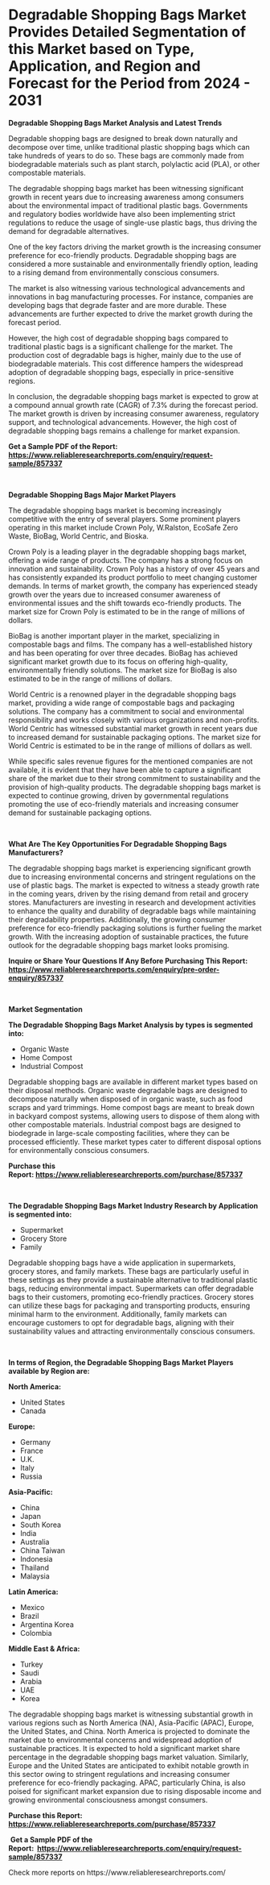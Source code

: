 <p><h1>Degradable Shopping Bags Market Provides Detailed Segmentation of this Market based on Type, Application, and Region and Forecast for the Period from 2024 - 2031</h1></p><p><strong>Degradable Shopping Bags Market Analysis and Latest Trends</strong></p>
<p><p>Degradable shopping bags are designed to break down naturally and decompose over time, unlike traditional plastic shopping bags which can take hundreds of years to do so. These bags are commonly made from biodegradable materials such as plant starch, polylactic acid (PLA), or other compostable materials.</p><p>The degradable shopping bags market has been witnessing significant growth in recent years due to increasing awareness among consumers about the environmental impact of traditional plastic bags. Governments and regulatory bodies worldwide have also been implementing strict regulations to reduce the usage of single-use plastic bags, thus driving the demand for degradable alternatives.</p><p>One of the key factors driving the market growth is the increasing consumer preference for eco-friendly products. Degradable shopping bags are considered a more sustainable and environmentally friendly option, leading to a rising demand from environmentally conscious consumers.</p><p>The market is also witnessing various technological advancements and innovations in bag manufacturing processes. For instance, companies are developing bags that degrade faster and are more durable. These advancements are further expected to drive the market growth during the forecast period.</p><p>However, the high cost of degradable shopping bags compared to traditional plastic bags is a significant challenge for the market. The production cost of degradable bags is higher, mainly due to the use of biodegradable materials. This cost difference hampers the widespread adoption of degradable shopping bags, especially in price-sensitive regions.</p><p>In conclusion, the degradable shopping bags market is expected to grow at a compound annual growth rate (CAGR) of 7.3% during the forecast period. The market growth is driven by increasing consumer awareness, regulatory support, and technological advancements. However, the high cost of degradable shopping bags remains a challenge for market expansion.</p></p>
<p><strong>Get a Sample PDF of the Report:&nbsp; <a href="https://www.reliableresearchreports.com/enquiry/request-sample/857337">https://www.reliableresearchreports.com/enquiry/request-sample/857337</a></strong></p>
<p>&nbsp;</p>
<p><strong>Degradable Shopping Bags Major Market Players</strong></p>
<p><p>The degradable shopping bags market is becoming increasingly competitive with the entry of several players. Some prominent players operating in this market include Crown Poly, W.Ralston, EcoSafe Zero Waste, BioBag, World Centric, and Bioska.</p><p>Crown Poly is a leading player in the degradable shopping bags market, offering a wide range of products. The company has a strong focus on innovation and sustainability. Crown Poly has a history of over 45 years and has consistently expanded its product portfolio to meet changing customer demands. In terms of market growth, the company has experienced steady growth over the years due to increased consumer awareness of environmental issues and the shift towards eco-friendly products. The market size for Crown Poly is estimated to be in the range of millions of dollars.</p><p>BioBag is another important player in the market, specializing in compostable bags and films. The company has a well-established history and has been operating for over three decades. BioBag has achieved significant market growth due to its focus on offering high-quality, environmentally friendly solutions. The market size for BioBag is also estimated to be in the range of millions of dollars.</p><p>World Centric is a renowned player in the degradable shopping bags market, providing a wide range of compostable bags and packaging solutions. The company has a commitment to social and environmental responsibility and works closely with various organizations and non-profits. World Centric has witnessed substantial market growth in recent years due to increased demand for sustainable packaging options. The market size for World Centric is estimated to be in the range of millions of dollars as well.</p><p>While specific sales revenue figures for the mentioned companies are not available, it is evident that they have been able to capture a significant share of the market due to their strong commitment to sustainability and the provision of high-quality products. The degradable shopping bags market is expected to continue growing, driven by governmental regulations promoting the use of eco-friendly materials and increasing consumer demand for sustainable packaging options.</p></p>
<p>&nbsp;</p>
<p><strong>What Are The Key Opportunities For Degradable Shopping Bags Manufacturers?</strong></p>
<p><p>The degradable shopping bags market is experiencing significant growth due to increasing environmental concerns and stringent regulations on the use of plastic bags. The market is expected to witness a steady growth rate in the coming years, driven by the rising demand from retail and grocery stores. Manufacturers are investing in research and development activities to enhance the quality and durability of degradable bags while maintaining their degradability properties. Additionally, the growing consumer preference for eco-friendly packaging solutions is further fueling the market growth. With the increasing adoption of sustainable practices, the future outlook for the degradable shopping bags market looks promising.</p></p>
<p><strong>Inquire or Share Your Questions If Any Before Purchasing This Report: <a href="https://www.reliableresearchreports.com/enquiry/pre-order-enquiry/857337">https://www.reliableresearchreports.com/enquiry/pre-order-enquiry/857337</a></strong></p>
<p>&nbsp;</p>
<p><strong>Market Segmentation</strong></p>
<p><strong>The Degradable Shopping Bags Market Analysis by types is segmented into:</strong></p>
<p><ul><li>Organic Waste</li><li>Home Compost</li><li>Industrial Compost</li></ul></p>
<p><p>Degradable shopping bags are available in different market types based on their disposal methods. Organic waste degradable bags are designed to decompose naturally when disposed of in organic waste, such as food scraps and yard trimmings. Home compost bags are meant to break down in backyard compost systems, allowing users to dispose of them along with other compostable materials. Industrial compost bags are designed to biodegrade in large-scale composting facilities, where they can be processed efficiently. These market types cater to different disposal options for environmentally conscious consumers.</p></p>
<p><strong>Purchase this Report:&nbsp;<a href="https://www.reliableresearchreports.com/purchase/857337">https://www.reliableresearchreports.com/purchase/857337</a></strong></p>
<p>&nbsp;</p>
<p><strong>The Degradable Shopping Bags Market Industry Research by Application is segmented into:</strong></p>
<p><ul><li>Supermarket</li><li>Grocery Store</li><li>Family</li></ul></p>
<p><p>Degradable shopping bags have a wide application in supermarkets, grocery stores, and family markets. These bags are particularly useful in these settings as they provide a sustainable alternative to traditional plastic bags, reducing environmental impact. Supermarkets can offer degradable bags to their customers, promoting eco-friendly practices. Grocery stores can utilize these bags for packaging and transporting products, ensuring minimal harm to the environment. Additionally, family markets can encourage customers to opt for degradable bags, aligning with their sustainability values and attracting environmentally conscious consumers.</p></p>
<p>&nbsp;</p>
<p><strong>In terms of Region, the Degradable Shopping Bags Market Players available by Region are:</strong></p>
<p>
    <p> <strong> North America: </strong>
        <ul>
            <li>United States</li>
            <li>Canada</li>
        </ul>
        </p> 
    <p> <strong> Europe: </strong>
        <ul>
            <li>Germany</li>
            <li>France</li>
            <li>U.K.</li>
            <li>Italy</li>
            <li>Russia</li>
        </ul>
        </p> 
    <p> <strong> Asia-Pacific: </strong>
        <ul>
            <li>China</li>
            <li>Japan</li>
            <li>South Korea</li>
            <li>India</li>
            <li>Australia</li>
            <li>China Taiwan</li>
            <li>Indonesia</li>
            <li>Thailand</li>
            <li>Malaysia</li>
        </ul>
        </p> 
    <p> <strong> Latin America: </strong>
        <ul>
            <li>Mexico</li>
            <li>Brazil</li>
            <li>Argentina Korea</li>
            <li>Colombia</li>
        </ul>
        </p> 
    <p> <strong> Middle East & Africa: </strong>
        <ul>
            <li>Turkey</li>
            <li>Saudi</li>
            <li>Arabia</li>
            <li>UAE</li>
            <li>Korea</li>
        </ul>
    </p>
    </p>
<p><p>The degradable shopping bags market is witnessing substantial growth in various regions such as North America (NA), Asia-Pacific (APAC), Europe, the United States, and China. North America is projected to dominate the market due to environmental concerns and widespread adoption of sustainable practices. It is expected to hold a significant market share percentage in the degradable shopping bags market valuation. Similarly, Europe and the United States are anticipated to exhibit notable growth in this sector owing to stringent regulations and increasing consumer preference for eco-friendly packaging. APAC, particularly China, is also poised for significant market expansion due to rising disposable income and growing environmental consciousness amongst consumers.</p></p>
<p><strong>Purchase this Report: <a href="https://www.reliableresearchreports.com/purchase/857337">https://www.reliableresearchreports.com/purchase/857337</a></strong></p>
<p>&nbsp;<strong>Get a Sample PDF of the Report:&nbsp;&nbsp;<a href="https://www.reliableresearchreports.com/enquiry/request-sample/857337">https://www.reliableresearchreports.com/enquiry/request-sample/857337</a></strong></p>
<p><strong></strong></p>
<p>Check more reports on https://www.reliableresearchreports.com/</p>